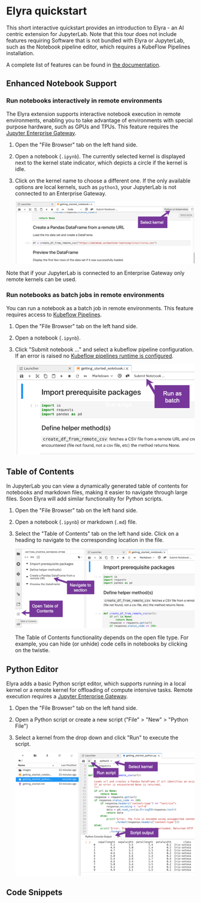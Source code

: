 # Elyra quickstart

This short interactive quickstart provides an introduction to Elyra - an AI centric extension for JupyterLab. Note that this tour does not include features requiring Software that is not bundled with Elyra or JupyterLab, such as the Notebook pipeline editor, which requires a  KubeFlow Pipelines installation. 

A complete list of features can be found in [the documentation](https://elyra.readthedocs.io/en/latest/getting_started/overview.html).

## Enhanced Notebook Support

### Run notebooks interactively in remote environments

The Elyra extension supports interactive notebook execution in remote environments, enabling you to take advantage of environments with special purpose hardware, such as GPUs and TPUs. This feature requires the [Jupyter Enterprise Gateway](https://jupyter-enterprise-gateway.readthedocs.io/en/latest/).

1. Open the "File Browser" tab on the left hand side.
1. Open a notebook (`.ipynb`). The currently selected kernel is displayed next to the kernel state indicator, which depicts a circle if the kernel is idle.
1. Click on the kernel name to choose a different one. If the only available options are local kernels, such as `python3`, your JupyterLab is not connected to an Enterprise Gateway.

   ![Select kernel](images/notebook_switch_kernel.png)

Note that if your JupyterLab is connected to an Enterprise Gateway only remote kernels can be used.   

### Run notebooks as batch jobs in remote environments

You can run a notebook as a batch job in remote environments. This feature requires access to [Kubeflow Pipelines](https://www.kubeflow.org/docs/pipelines/overview/pipelines-overview/).

1. Open the "File Browser" tab on the left hand side.
1. Open a notebook (`.ipynb`).
1. Click "Submit notebook ..." and select a kubeflow pipeline configuration. If an error is raised no [Kubeflow pipelines runtime is configured](https://elyra.readthedocs.io/en/latest/user_guide/runtime-conf.html).

   ![Run notebook as batch](images/notebook_batch.png)


## Table of Contents

In JupyterLab you can view a dynamically generated table of contents for notebooks and markdown files, making it easier to navigate through large files. Soon Elyra will add similar functionality for Python scripts.

1. Open the "File Browser" tab on the left hand side.
1. Open a notebook (`.ipynb`) or markdown (`.md`) file.
1. Select the "Table of Contents" tab on the left hand side. Click on a heading to navigate to the corresponding location in the file.

   ![Table of contents](images/toc_notebook.png)

   The Table of Contents functionality depends on the open file type. For example, you can hide (or unhide) code cells in notebooks by clicking on the twistie. 

## Python Editor

Elyra adds a basic Python script editor, which supports running in a local kernel or a remote kernel for offloading of compute intensive tasks. Remote execution requires a [Jupyter Enterprise Gateway](https://jupyter-enterprise-gateway.readthedocs.io/en/latest/). 

1. Open the "File Browser" tab on the left hand side.
1. Open a Python script or create a new script ("File" > "New" > "Python File")
1. Select a kernel from the drop down and click "Run" to execute the script.

   ![Python Editor](images/python_editor.png)

## Code Snippets
